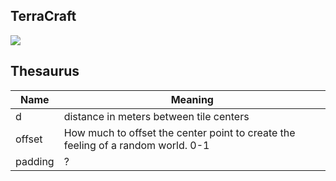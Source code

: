 ## TerraCraft
<img src="https://i.imgur.com/IwKcMV8.png"></img>

## Thesaurus
| Name        | Meaning |
| ------------- |------|
| d      | distance in meters between tile centers |
| offset      | How much to offset the center point to create the feeling of a random world. 0-1      |
| padding | ?      |